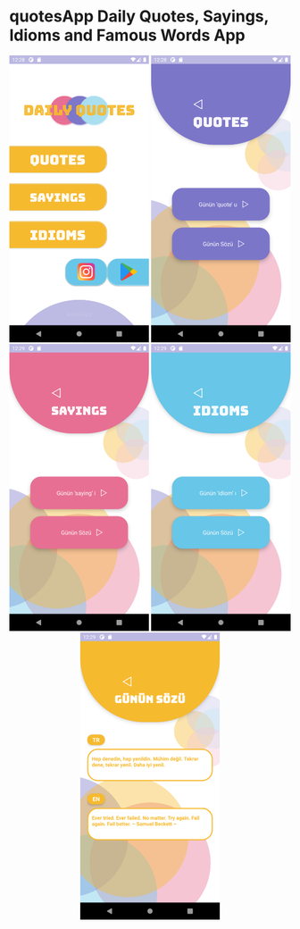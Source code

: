 # quotesApp Daily Quotes, Sayings, Idioms and Famous Words App
<p align="center">
  <img src="https://github.com/ceydamehves/quotesApp/blob/master/src/assets/Screenshot_1613046532.png" width="250" alt="Photo">
  <img src="https://github.com/ceydamehves/quotesApp/blob/master/src/assets/Screenshot_1613046537.png" width="250" alt="Photo">
  <img src="https://github.com/ceydamehves/quotesApp/blob/master/src/assets/Screenshot_1613046549.png" width="250" alt="Photo">
  <img src="https://github.com/ceydamehves/quotesApp/blob/master/src/assets/Screenshot_1613046564.png" width="250" alt="Photo">
  <img src="https://github.com/ceydamehves/quotesApp/blob/master/src/assets/Screenshot_1613046559.png" width="250" alt="Photo">  
</p>
